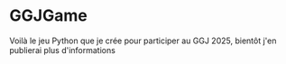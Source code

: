 # GGJGame
Voilà le jeu Python que je crée pour participer au GGJ 2025, bientôt j'en publierai plus d'informations
